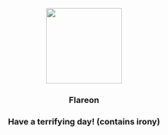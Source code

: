 <p align="center">
    <img src="https://raw.githubusercontent.com/PokeAPI/sprites/master/sprites/pokemon/136.png" width="150" height="150">
</p>
<h3 align="center"> <b>Flareon</b></h3>
<h3 align="center">Have a terrifying day! (contains irony)</h3>
